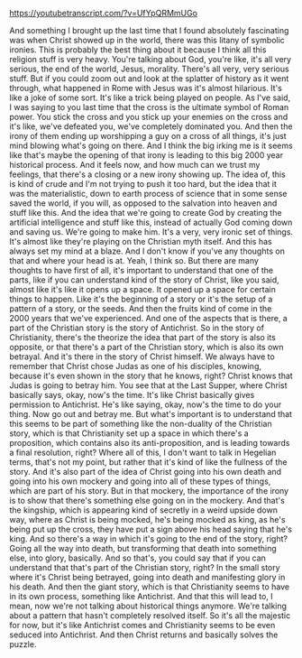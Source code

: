 https://youtubetranscript.com/?v=UfYpQRMmUGo

 And something I brought up the last time that I found absolutely fascinating was when Christ showed up in the world, there was this litany of symbolic ironies. This is probably the best thing about it because I think all this religion stuff is very heavy. You're talking about God, you're like, it's all very serious, the end of the world, Jesus, morality. There's all very, very serious stuff. But if you could zoom out and look at the splatter of history as it went through, what happened in Rome with Jesus was it's almost hilarious. It's like a joke of some sort. It's like a trick being played on people. As I've said, I was saying to you last time that the cross is the ultimate symbol of Roman power. You stick the cross and you stick up your enemies on the cross and it's like, we've defeated you, we've completely dominated you. And then the irony of them ending up worshipping a guy on a cross of all things, it's just mind blowing what's going on there. And I think the big irking me is it seems like that's maybe the opening of that irony is leading to this big 2000 year historical process. And it feels now, and how much can we trust my feelings, that there's a closing or a new irony showing up. The idea of, this is kind of crude and I'm not trying to push it too hard, but the idea that it was the materialistic, down to earth process of science that in some sense saved the world, if you will, as opposed to the salvation into heaven and stuff like this. And the idea that we're going to create God by creating the artificial intelligence and stuff like this, instead of actually God coming down and saving us. We're going to make him. It's a very, very ironic set of things. It's almost like they're playing on the Christian myth itself. And this has always set my mind at a blaze. And I don't know if you've any thoughts on that and where your head is at. Yeah, I think so. But there are many thoughts to have first of all, it's important to understand that one of the parts, like if you can understand kind of the story of Christ, like you said, almost like it's like it opens up a space. It opened up a space for certain things to happen. Like it's the beginning of a story or it's the setup of a pattern of a story, or the seeds. And then the fruits kind of come in the 2000 years that we've experienced. And one of the aspects that is there, a part of the Christian story is the story of Antichrist. So in the story of Christianity, there's the theorize the idea that part of the story is also its opposite, or that there's a part of the Christian story, which is also its own betrayal. And it's there in the story of Christ himself. We always have to remember that Christ chose Judas as one of his disciples, knowing, because it's even shown in the story that he knows, right? Christ knows that Judas is going to betray him. You see that at the Last Supper, where Christ basically says, okay, now's the time. It's like Christ basically gives permission to Antichrist. He's like saying, okay, now's the time to do your thing. Now go out and betray me. But what's important is to understand that this seems to be part of something like the non-duality of the Christian story, which is that Christianity set up a space in which there's a proposition, which contains also its anti-proposition, and is leading towards a final resolution, right? Where all of this, I don't want to talk in Hegelian terms, that's not my point, but rather that it's kind of like the fullness of the story. And it's also part of the idea of Christ going into his own death and going into his own mockery and going into all of these types of things, which are part of his story. But in that mockery, the importance of the irony is to show that there's something else going on in the mockery. And that's the kingship, which is appearing kind of secretly in a weird upside down way, where as Christ is being mocked, he's being mocked as king, as he's being put up the cross, they have put a sign above his head saying that he's king. And so there's a way in which it's going to the end of the story, right? Going all the way into death, but transforming that death into something else, into glory, basically. And so that's, you could say that if you can understand that that's part of the Christian story, right? In the small story where it's Christ being betrayed, going into death and manifesting glory in his death. And then the giant story, which is that Christianity seems to have in its own process, something like Antichrist. And that this will lead to, I mean, now we're not talking about historical things anymore. We're talking about a pattern that hasn't completely resolved itself. So it's all the majestic for now, but it's like Antichrist comes and Christianity seems to be even seduced into Antichrist. And then Christ returns and basically solves the puzzle.